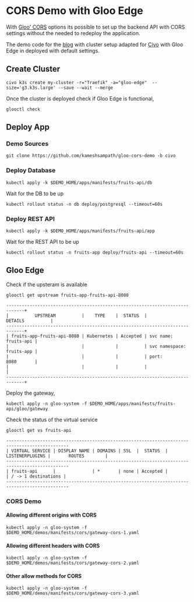 # CORS Demo with Gloo Edge

With [Gloo' CORS](https://docs.solo.io/gloo-edge/latest/guides/security/cors/) options its possible to set up the backend API with CORS settings without the needed to redeploy the application.

The demo code for the [blog](https://www.solo.io/blog/how-to-update-cors-policies-without-re-deploying-your-api) with cluster setup adapted for [Civo](https://civo.com) with Gloo Edge in deployed with default settings.

## Create Cluster

```shell
civo k3s create my-cluster -r="Traefik" -a="gloo-edge"  --size='g3.k3s.large' --save --wait --merge
```

Once the cluster is deployed check if Gloo Edge is functional,

```shell
glooctl check
```

## Deploy App

### Demo Sources

```shell
git clone https://github.com/kameshsampath/gloo-cors-demo -b civo
```

### Deploy Database

```shell
kubectl apply -k $DEMO_HOME/apps/manifests/fruits-api/db
```

Wait for the DB to be up

```shell
kubectl rollout status -n db deploy/postgresql --timeout=60s
```

### Deploy REST API

```shell
kubectl apply -k $DEMO_HOME/apps/manifests/fruits-api/app
```

Wait for the REST API to be up

```shell
kubectl rollout status -n fruits-app deploy/fruits-api --timeout=60s
```

## Gloo Edge

Check if the upsteram is available

```shell
glooctl get upstream fruits-app-fruits-api-8080
```

```text
-----------------------------------------------------------------------------+
|          UPSTREAM          |    TYPE    |  STATUS  |          DETAILS          |
-----------------------------------------------------------------------------+
| fruits-app-fruits-api-8080 | Kubernetes | Accepted | svc name:      fruits-api |
|                            |            |          | svc namespace: fruits-app |
|                            |            |          | port:          8080       |
|                            |            |          |                           |
-----------------------------------------------------------------------------+
```

Deploy the gateway,

```shell
kubectl apply -n gloo-system -f $DEMO_HOME/apps/manifests/fruits-api/gloo/gateway
```

Check the status of the virtual service

```shell
glooctl get vs fruits-api
```

```text
----------------------------------------------------------------------------------------------
| VIRTUAL SERVICE | DISPLAY NAME | DOMAINS | SSL  |  STATUS  | LISTENERPLUGINS |       ROUTES        |
----------------------------------------------------------------------------------------------
| fruits-api      |              | *       | none | Accepted |                 | / -> 1 destinations |
----------------------------------------------------------------------------------------------
```

### CORS Demo

#### Allowing different origins with CORS

```shell
kubectl apply -n gloo-system -f $DEMO_HOME/demos/manifests/cors/gateway-cors-1.yaml
```

#### Allowing different headers with CORS

```shell
kubectl apply -n gloo-system -f $DEMO_HOME/demos/manifests/cors/gateway-cors-2.yaml
```

#### Other allow methods for CORS

```shell
kubectl apply -n gloo-system -f $DEMO_HOME/demos/manifests/cors/gateway-cors-3.yaml
```
